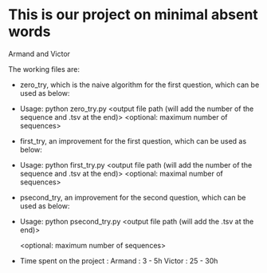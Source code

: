 # This is our project on minimal absent words

Armand and Victor 

The working files are: 
- zero_try, which is the naive algorithm for the first question, which can be used as below: 
 - Usage: python zero_try.py <output file path (will add the number of the sequence and .tsv at the end)> <sequences file path> <kmax> <optional: maximum number of sequences>
- first_try, an improvement for the first question, which can be used as below: 
 - Usage: python first_try.py <output file path (will add the number of the sequence and .tsv at the end)>  <sequence file path> <kmax> <optional: maximal number of sequences>


- psecond_try, an improvement for the second question, which can be used as below:
 - Usage: python psecond_try.py <output file path (will add the .tsv at the end)> <sequences file path> <kmax> <p> <optional: maximum number of sequences>


- Time spent on the project : 
Armand : 3 - 5h
Victor : 25 - 30h

